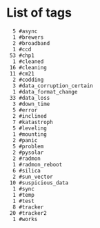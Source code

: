 
List of tags
============
      5 #async
      1 #brewers
      2 #broadband
      1 #ccd
     53 #chp1
      1 #cleaned
     16 #cleaning
     11 #cm21
      2 #codding
      3 #data_corruption_certain
      1 #data_format_change
     33 #data_loss
      3 #down_time
      5 #error
      2 #inclined
      7 #katastroph
      5 #leveling
      1 #mounting
      2 #panic
      5 #problem
      2 #pysolar
      2 #radmon
      1 #radmon_reboot
      6 #silica
      2 #sun_vector
     10 #suspicious_data
      1 #sync
      1 #temp
      1 #test
      8 #tracker
     20 #tracker2
      1 #works
